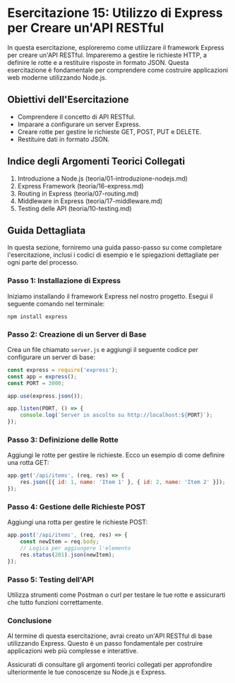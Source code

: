 # Esercitazione 15: Utilizzo di Express per Creare un'API RESTful

In questa esercitazione, esploreremo come utilizzare il framework Express per creare un'API RESTful. Impareremo a gestire le richieste HTTP, a definire le rotte e a restituire risposte in formato JSON. Questa esercitazione è fondamentale per comprendere come costruire applicazioni web moderne utilizzando Node.js.

## Obiettivi dell'Esercitazione
- Comprendere il concetto di API RESTful.
- Imparare a configurare un server Express.
- Creare rotte per gestire le richieste GET, POST, PUT e DELETE.
- Restituire dati in formato JSON.

## Indice degli Argomenti Teorici Collegati
1. Introduzione a Node.js (teoria/01-introduzione-nodejs.md)
2. Express Framework (teoria/16-express.md)
3. Routing in Express (teoria/07-routing.md)
4. Middleware in Express (teoria/17-middleware.md)
5. Testing delle API (teoria/10-testing.md)

## Guida Dettagliata
In questa sezione, forniremo una guida passo-passo su come completare l'esercitazione, inclusi i codici di esempio e le spiegazioni dettagliate per ogni parte del processo. 

### Passo 1: Installazione di Express
Iniziamo installando il framework Express nel nostro progetto. Esegui il seguente comando nel terminale:

```
npm install express
```

### Passo 2: Creazione di un Server di Base
Crea un file chiamato `server.js` e aggiungi il seguente codice per configurare un server di base:

```javascript
const express = require('express');
const app = express();
const PORT = 3000;

app.use(express.json());

app.listen(PORT, () => {
    console.log(`Server in ascolto su http://localhost:${PORT}`);
});
```

### Passo 3: Definizione delle Rotte
Aggiungi le rotte per gestire le richieste. Ecco un esempio di come definire una rotta GET:

```javascript
app.get('/api/items', (req, res) => {
    res.json([{ id: 1, name: 'Item 1' }, { id: 2, name: 'Item 2' }]);
});
```

### Passo 4: Gestione delle Richieste POST
Aggiungi una rotta per gestire le richieste POST:

```javascript
app.post('/api/items', (req, res) => {
    const newItem = req.body;
    // Logica per aggiungere l'elemento
    res.status(201).json(newItem);
});
```

### Passo 5: Testing dell'API
Utilizza strumenti come Postman o curl per testare le tue rotte e assicurarti che tutto funzioni correttamente.

### Conclusione
Al termine di questa esercitazione, avrai creato un'API RESTful di base utilizzando Express. Questo è un passo fondamentale per costruire applicazioni web più complesse e interattive.

Assicurati di consultare gli argomenti teorici collegati per approfondire ulteriormente le tue conoscenze su Node.js e Express.